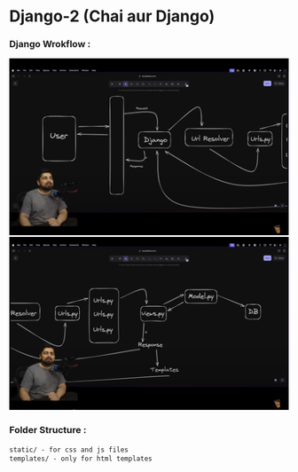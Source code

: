 # Django-2 (Chai aur Django)

### Django Wrokflow :

<img src="./public/Pic-1.png" />
<img src="./public/Pic-2.png" />

### Folder Structure :

```
static/ - for css and js files
templates/ - only for html templates
```